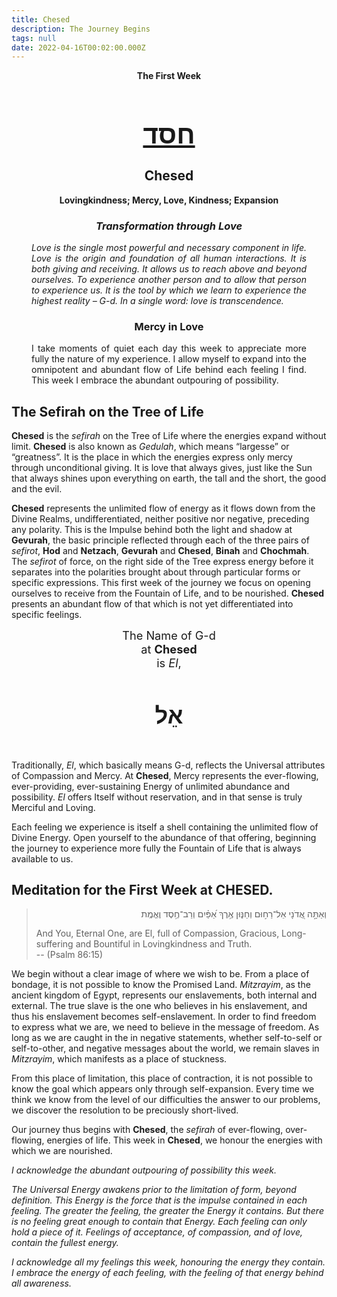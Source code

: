 ```yaml
---
title: Chesed
description: The Journey Begins
tags: null
date: 2022-04-16T00:02:00.000Z
---
```


<div style="text-align: center; font-weight: bold"> 
<p>The First Week </p>
<h1 style="font-size: 300%; text-decoration: underline">חסד</h1>
<h2>Chesed</h2>
<p>Lovingkindness; Mercy, Love, Kindness; Expansion<p />
<h3 style="font-style: italic">Transformation through Love</h3>
</div>
<div style="margin-left: 2rem; margin-right: 2rem;text-align: justify">

<div style="font-style: italic">

Love is the single most powerful and necessary component in life. Love is the origin and foundation of all human interactions. It is both giving and receiving. It allows us to reach above and beyond ourselves. To experience another person and to allow that person to experience us. It is the tool by which we learn to experience the highest reality – G-d. In a single word: love is transcendence.

</div>
<h3 style="text-align:center">Mercy in Love</h3>

I take moments of quiet each day this week to appreciate more fully the nature of my experience. I allow myself to expand into the omnipotent and abundant flow of Life behind each feeling I find. This week I embrace the abundant outpouring of possibility.

</div>

## The Sefirah on the Tree of Life

**Chesed** is the _sefirah_ on the Tree of Life where the energies expand without limit. **Chesed** is also known as _Gedulah_, which means “largesse” or “greatness”. It is the place in which the energies express only mercy through unconditional giving. It is love that always gives, just like the Sun that always shines upon everything on earth, the tall and the short, the good and the evil.

**Chesed** represents the unlimited flow of energy as it flows down from the Divine Realms, undifferentiated, neither positive nor negative, preceding any polarity. This is the Impulse behind both the light and shadow at **Gevurah**, the basic principle reflected through each of the three pairs of _sefirot_, **Hod** and **Netzach**, **Gevurah** and **Chesed**, **Binah** and **Chochmah**. The _sefirot_ of force, on the right side of the Tree express energy before it separates into the polarities brought about through particular forms or specific expressions.
This first week of the journey we focus on opening ourselves to receive from the Fountain of Life, and to be nourished. **Chesed** presents an abundant flow of that which is not yet differentiated into specific feelings.

<div style="text-align: center; font-size: 130%">
The Name of G-d<br />
at <strong>Chesed</strong><br />
is <em>El</em>,
<h4 style="font-size: 200%">
אֵל</h4>
</div>

Traditionally, _El_, which basically means G-d, reflects the Universal attributes of Compassion and Mercy. At **Chesed**, Mercy represents the ever-flowing, ever-providing, ever-sustaining Energy of unlimited abundance and possibility. _El_ offers Itself without reservation, and in that sense is truly Merciful and Loving.

Each feeling we experience is itself a shell containing the unlimited flow of Divine Energy. Open yourself to the abundance of that offering, beginning the journey to experience more fully the Fountain of Life that is always available to us.

## Meditation for the First Week at CHESED.

<blockquote>
<p dir="rtl">
וְאַתָּ֣ה אֲ֭דֹנָי אֵל־רַח֣וּם וְחַנּ֑וּן אֶ֥רֶךְ אַ֝פַּ֗יִם וְרַב־חֶ֥סֶד וֶאֱמֶֽת
</p>
<p>
And You, Eternal One, are El, full of Compassion, Gracious, Long-suffering and Bountiful in Lovingkindness and Truth.<br />
-- (Psalm 86:15)
</p>
</blockquote>

We begin without a clear image of where we wish to be. From a place of bondage, it is not possible to know the Promised Land. _Mitzrayim_, as the ancient kingdom of Egypt, represents our enslavements, both internal and external. The true slave is the one who believes in his enslavement, and thus his enslavement becomes self-enslavement. In order to find freedom to express what we are, we need to believe in the message of freedom. As long as we are caught in the in negative statements, whether self-to-self or self-to-other, and negative messages about the world, we remain slaves in _Mitzrayim_, which manifests as a place of stuckness.

From this place of limitation, this place of contraction, it is not possible to know the goal which appears only through self-expansion. Every time we think we know from the level of our difficulties the answer to our problems, we discover the resolution to be preciously short-lived.

Our journey thus begins with **Chesed**, the _sefirah_ of ever-flowing, over-flowing, energies of life. This week in **Chesed**, we honour the energies with which we are nourished.

<div style="font-style: italic">
<p>
I acknowledge the abundant outpouring of possibility this week.
</p>
<p>
The Universal Energy awakens prior to the limitation of form, beyond definition. This Energy is the force that is the impulse contained in each feeling. The greater the feeling, the greater the Energy it contains. But there is no feeling great enough to contain that Energy. Each feeling can only hold a piece of it. Feelings of acceptance, of compassion, and of love, contain the fullest energy.
</p>
<p>
I acknowledge all my feelings this week, honouring the energy they contain. I embrace the energy of each feeling, with the feeling of that energy behind all awareness.
</p>
</div>
